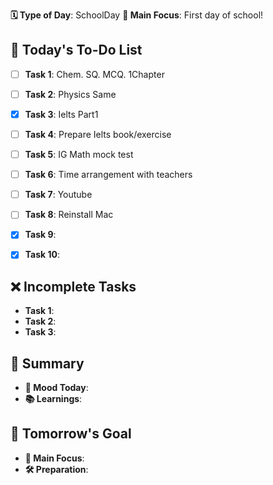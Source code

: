 **🗓️ Type of Day**: SchoolDay
**🎯 Main Focus**: First day of school!

## 📝 Today's To-Do List
- [ ] **Task 1**: Chem. SQ. MCQ. 1Chapter
- [ ] **Task 2**: Physics Same
- [x] **Task 3**: Ielts Part1
- [ ] **Task 4**: Prepare Ielts book/exercise
- [ ] **Task 5**: IG Math mock test
- [ ] **Task 6**: Time arrangement with teachers
- [ ] **Task 7**: Youtube
- [ ] **Task 8**: Reinstall Mac 
- [x] **Task 9**: 
- [x] **Task 10**: 


## ❌ Incomplete Tasks
- **Task 1**: 
- **Task 2**: 
- **Task 3**: 

## 🌟 Summary
- **🙂 Mood Today**: 
- **📚 Learnings**: 

## 🎯 Tomorrow's Goal
- **🎯 Main Focus**: 
- **🛠️ Preparation**: 
